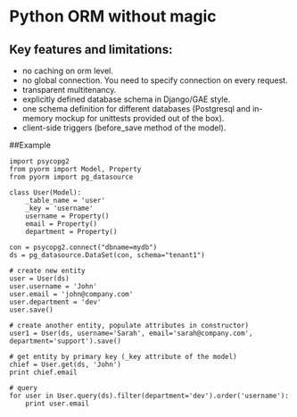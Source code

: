 # Python ORM without magic

## Key features and limitations:

 - no caching on orm level.
 - no global connection. You need to specify connection on every request.
 - transparent multitenancy.
 - explicitly defined database schema in Django/GAE style.
 - one schema definition for different databases (Postgresql and in-memory mockup for unittests
   provided out of the box).
 - client-side triggers (before_save method of the model).

##Example

    import psycopg2
    from pyorm import Model, Property
    from pyorm import pg_datasource

    class User(Model):
        _table_name = 'user'
        _key = 'username'
        username = Property()
        email = Property()
        department = Property()

    con = psycopg2.connect("dbname=mydb")
    ds = pg_datasource.DataSet(con, schema="tenant1")

    # create new entity
    user = User(ds)
    user.username = 'John'
    user.email = 'john@company.com'
    user.department = 'dev'
    user.save()

    # create another entity, populate attributes in constructor)
    user1 = User(ds, username='Sarah', email='sarah@company.com', department='support').save()

    # get entity by primary key (_key attribute of the model)
    chief = User.get(ds, 'John')
    print chief.email

    # query
    for user in User.query(ds).filter(department='dev').order('username'):
        print user.email
